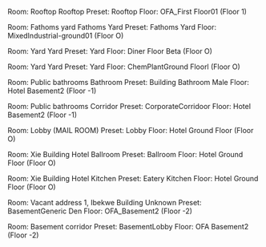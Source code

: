 
Room: Rooftop Rooftop 
Preset: Rooftop
Floor: OFA_First Floor01 (Floor 1)

Room: Fathoms yard Fathoms Yard 
Preset: Fathoms Yard
Floor: MixedIndustrial-ground01 (Floor O)

Room: Yard Yard 
Preset: Yard
Floor: Diner Floor Beta (Floor O)

Room: Yard Yard
Preset: Yard
Floor: ChemPlantGround Floorl (Floor O)

Room: Public bathrooms Bathroom 
Preset: Building Bathroom Male 
Floor: Hotel Basement2 (Floor -1)

Room: Public bathrooms Corridor 
Preset: CorporateCorridoor 
Floor: Hotel Basement2 (Floor -1)

Room: Lobby (MAIL ROOM)
Preset: Lobby
Floor: Hotel Ground Floor (Floor O)

Room: Xie Building Hotel Ballroom 
Preset: Ballroom
Floor: Hotel Ground Floor (Floor O)

Room: Xie Building Hotel Kitchen 
Preset: Eatery Kitchen
Floor: Hotel Ground Floor (Floor O)

Room: Vacant address 1, Ibekwe Building Unknown 
Preset: BasementGeneric Den
Floor: OFA_Basement2 (Floor -2)

Room: Basement corridor
Preset: BasementLobby
Floor: OFA Basement2 (Floor -2)
